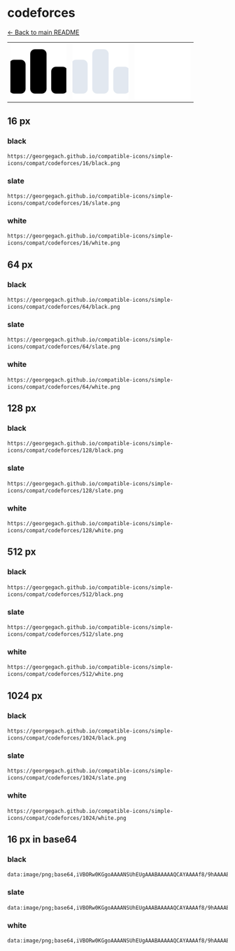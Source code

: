 # codeforces

[← Back to main README](../../README.md)

<table><tr>
  <td><img src="./128/black.png" width="128" alt="codeforces black icon" /></td>
  <td><img src="./128/slate.png" width="128" alt="codeforces slate icon" /></td>
  <td><img src="./128/white.png" width="128" alt="codeforces white icon" /></td>
</tr></table>

## 16 px

### black
```
https://georgegach.github.io/compatible-icons/simple-icons/compat/codeforces/16/black.png
```

### slate
```
https://georgegach.github.io/compatible-icons/simple-icons/compat/codeforces/16/slate.png
```

### white
```
https://georgegach.github.io/compatible-icons/simple-icons/compat/codeforces/16/white.png
```

## 64 px

### black
```
https://georgegach.github.io/compatible-icons/simple-icons/compat/codeforces/64/black.png
```

### slate
```
https://georgegach.github.io/compatible-icons/simple-icons/compat/codeforces/64/slate.png
```

### white
```
https://georgegach.github.io/compatible-icons/simple-icons/compat/codeforces/64/white.png
```

## 128 px

### black
```
https://georgegach.github.io/compatible-icons/simple-icons/compat/codeforces/128/black.png
```

### slate
```
https://georgegach.github.io/compatible-icons/simple-icons/compat/codeforces/128/slate.png
```

### white
```
https://georgegach.github.io/compatible-icons/simple-icons/compat/codeforces/128/white.png
```

## 512 px

### black
```
https://georgegach.github.io/compatible-icons/simple-icons/compat/codeforces/512/black.png
```

### slate
```
https://georgegach.github.io/compatible-icons/simple-icons/compat/codeforces/512/slate.png
```

### white
```
https://georgegach.github.io/compatible-icons/simple-icons/compat/codeforces/512/white.png
```

## 1024 px

### black
```
https://georgegach.github.io/compatible-icons/simple-icons/compat/codeforces/1024/black.png
```

### slate
```
https://georgegach.github.io/compatible-icons/simple-icons/compat/codeforces/1024/slate.png
```

### white
```
https://georgegach.github.io/compatible-icons/simple-icons/compat/codeforces/1024/white.png
```

## 16 px in base64

### black
```
data:image/png;base64,iVBORw0KGgoAAAANSUhEUgAAABAAAAAQCAYAAAAf8/9hAAAABmJLR0QA/wD/AP+gvaeTAAAAi0lEQVQ4jd3TQQrCMBAF0FfJEewN1K16CC/tKaS74g3MIXSRCC1tJKE7PwRmJsOfz5+Ejeh+3F1xyPETjxbiCyLe+bxwXmvcFQiO2E/yHqe1xrBVasB9Mi3i1kpQJXWCmeLQMk0yd6a4ZGIJC3NbCRb4A4Ig7b7PecQo/ZGqeie98e/uRww5rq1vwwdzchsgRATB3wAAAABJRU5ErkJggg==
```

### slate
```
data:image/png;base64,iVBORw0KGgoAAAANSUhEUgAAABAAAAAQCAYAAAAf8/9hAAAABmJLR0QA/wD/AP+gvaeTAAAAsUlEQVQ4jd2RMRKCMBRE3w+5AA5Ig53aqofg0noJtWNsLGggRU6QYAMzyoSZMHRul83Pm/0bWCmZu3h39iJO9gBJ0r/KbXqPBjSdPXvHDZFssIySviqL9DGdVSGAc3L4egyQOy/H0KyOjTonrRxXhAzAezFNayvnFwBio46aJtZL4g7l/iQOljinULmLACH9AUADBsiHs1HK14KI7yXKl6a1p/HvlfL1rtg8AWL9tRvwAZkZXMiyTVY6AAAAAElFTkSuQmCC
```

### white
```
data:image/png;base64,iVBORw0KGgoAAAANSUhEUgAAABAAAAAQCAYAAAAf8/9hAAAABmJLR0QA/wD/AP+gvaeTAAAAkElEQVQ4jd2Tyw2DMBBE3yKXEDogXCFF0DRVIG4oHcRFTA4YBRks2fItc/KuV7OzP6iEpT4kvYAumG8zW7JZJY2SvH74SBruYpsExxN4nOwW6O8CXZVUwAHzKZuXNJUSZEk9ECt2JdkkjUSKU01M4dLcUoIL/oDAAZ59fIT3xn4jWX4LO37MfjOzFSDXX1sBX0nHRQKBB3K9AAAAAElFTkSuQmCC
```

